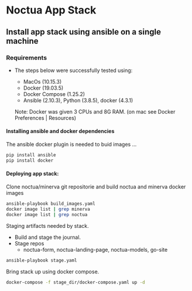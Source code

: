 # Noctua App Stack

## Install app stack using ansible on a single machine

### Requirements 

- The steps below were successfully tested using:
    - MacOs (10.15.3)
    - Docker (19.03.5)
    - Docker Compose (1.25.2)
    - Ansible (2.10.3), Python (3.8.5), docker (4.3.1)
    
    Note: Docker was given 3 CPUs and 8G RAM. (on mac see Docker Preferences | Resources)

#### Installing ansible and docker dependencies
The ansible docker plugin is needed to buid images ...

```sh
pip install ansible
pip install docker 
```

#### Deploying app stack: 

Clone noctua/minerva git repositorie and build noctua and minerva docker images

```sh
ansible-playbook build_images.yaml
docker image list | grep minerva
docker image list | grep noctua 
```

Staging artifacts needed by stack.
  - Build and stage the journal.
  - Stage repos
    - noctua-form, noctua-landing-page, noctua-models, go-site

```sh
ansible-playbook stage.yaml
```

Bring stack up using docker compose.

```sh
docker-compose -f stage_dir/docker-compose.yaml up -d
```
